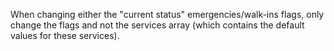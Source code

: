When changing either the "current status" emergencies/walk-ins flags, only change the flags and not the services array
(which contains the default values for these services).